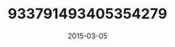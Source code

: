 ---
title: "933791493405354279"
image: "2015-03-05 17.24.02 933791493405354279_46248401"
date: "2015-03-05"
type: "photo"
---